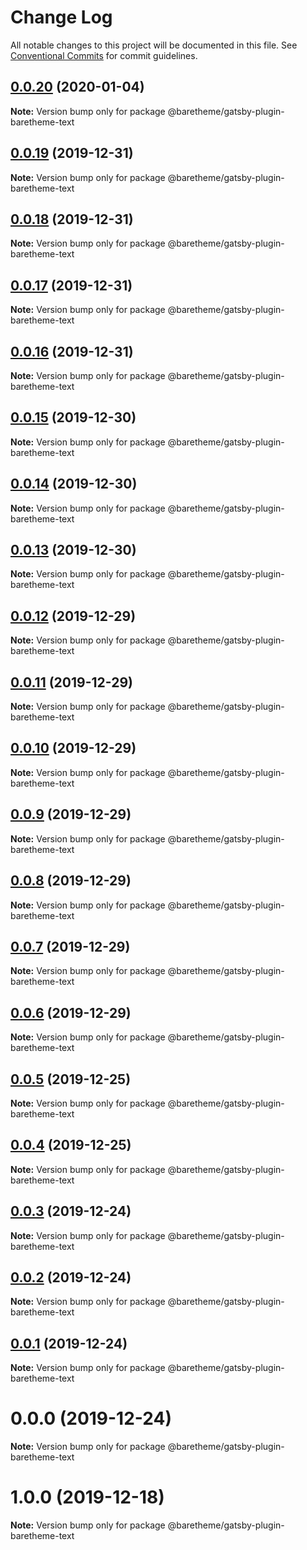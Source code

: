 # Change Log

All notable changes to this project will be documented in this file.
See [Conventional Commits](https://conventionalcommits.org) for commit guidelines.

## [0.0.20](https://gitlab.com/baretheme/theme/compare/v0.0.19...v0.0.20) (2020-01-04)

**Note:** Version bump only for package @baretheme/gatsby-plugin-baretheme-text





## [0.0.19](https://gitlab.com/baretheme/theme/compare/v0.0.18...v0.0.19) (2019-12-31)

**Note:** Version bump only for package @baretheme/gatsby-plugin-baretheme-text





## [0.0.18](https://gitlab.com/baretheme/theme/compare/v0.0.17...v0.0.18) (2019-12-31)

**Note:** Version bump only for package @baretheme/gatsby-plugin-baretheme-text





## [0.0.17](https://gitlab.com/baretheme/theme/compare/v0.0.16...v0.0.17) (2019-12-31)

**Note:** Version bump only for package @baretheme/gatsby-plugin-baretheme-text





## [0.0.16](https://gitlab.com/baretheme/theme/compare/v0.0.15...v0.0.16) (2019-12-31)

**Note:** Version bump only for package @baretheme/gatsby-plugin-baretheme-text





## [0.0.15](https://gitlab.com/baretheme/theme/compare/v0.0.14...v0.0.15) (2019-12-30)

**Note:** Version bump only for package @baretheme/gatsby-plugin-baretheme-text





## [0.0.14](https://gitlab.com/baretheme/theme/compare/v0.0.13...v0.0.14) (2019-12-30)

**Note:** Version bump only for package @baretheme/gatsby-plugin-baretheme-text





## [0.0.13](https://gitlab.com/baretheme/theme/compare/v0.0.12...v0.0.13) (2019-12-30)

**Note:** Version bump only for package @baretheme/gatsby-plugin-baretheme-text





## [0.0.12](https://gitlab.com/baretheme/theme/compare/v0.0.11...v0.0.12) (2019-12-29)

**Note:** Version bump only for package @baretheme/gatsby-plugin-baretheme-text





## [0.0.11](https://gitlab.com/baretheme/theme/compare/v0.0.10...v0.0.11) (2019-12-29)

**Note:** Version bump only for package @baretheme/gatsby-plugin-baretheme-text





## [0.0.10](https://gitlab.com/baretheme/theme/compare/v0.0.9...v0.0.10) (2019-12-29)

**Note:** Version bump only for package @baretheme/gatsby-plugin-baretheme-text





## [0.0.9](https://gitlab.com/baretheme/theme/compare/v0.0.8...v0.0.9) (2019-12-29)

**Note:** Version bump only for package @baretheme/gatsby-plugin-baretheme-text





## [0.0.8](https://gitlab.com/baretheme/theme/compare/v0.0.7...v0.0.8) (2019-12-29)

**Note:** Version bump only for package @baretheme/gatsby-plugin-baretheme-text





## [0.0.7](https://gitlab.com/baretheme/theme/compare/v0.0.6...v0.0.7) (2019-12-29)

**Note:** Version bump only for package @baretheme/gatsby-plugin-baretheme-text





## [0.0.6](https://gitlab.com/baretheme/theme/compare/v0.0.5...v0.0.6) (2019-12-29)

**Note:** Version bump only for package @baretheme/gatsby-plugin-baretheme-text





## [0.0.5](https://gitlab.com/baretheme/theme/compare/v0.0.4...v0.0.5) (2019-12-25)

**Note:** Version bump only for package @baretheme/gatsby-plugin-baretheme-text





## [0.0.4](https://gitlab.com/baretheme/theme/compare/v0.0.3...v0.0.4) (2019-12-25)

**Note:** Version bump only for package @baretheme/gatsby-plugin-baretheme-text





## [0.0.3](https://gitlab.com/baretheme/theme/compare/v0.0.2...v0.0.3) (2019-12-24)

**Note:** Version bump only for package @baretheme/gatsby-plugin-baretheme-text





## [0.0.2](https://gitlab.com/baretheme/theme/compare/v0.0.1...v0.0.2) (2019-12-24)

**Note:** Version bump only for package @baretheme/gatsby-plugin-baretheme-text





## [0.0.1](https://gitlab.com/baretheme/theme/compare/v0.0.0...v0.0.1) (2019-12-24)

**Note:** Version bump only for package @baretheme/gatsby-plugin-baretheme-text





# 0.0.0 (2019-12-24)

**Note:** Version bump only for package @baretheme/gatsby-plugin-baretheme-text





# 1.0.0 (2019-12-18)

**Note:** Version bump only for package @baretheme/gatsby-plugin-baretheme-text
